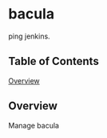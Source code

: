 bacula
======

ping jenkins.

Table of Contents
-----------------
[Overview](#overview)

Overview
--------
Manage bacula
